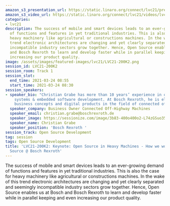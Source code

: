 ```yaml
---
amazon_s3_presentation_url: https://static.linaro.org/connect/lvc21/presentations/lvc21-200k2.pdf
amazon_s3_video_url: https://static.linaro.org/connect/lvc21/videos/lvc21-200k2.mp4
categories:
- lvc21
description: The success of mobile and smart devices leads to an ever-growing demand
  of functions and features in yet traditional industries. This is also the case for
  heavy machinery like agricultural or constructions machines. In the wake of this
  trend electronic architectures are changing and yet clearly separated and seemingly
  incompatible industry sectors grow together. Hence, Open Source enables us at Bosch
  and Bosch Rexroth to learn and develop faster while in parallel keeping and even
  increasing our product quality.
image: /assets/images/featured-images/lvc21/LVC21-200K2.png
session_id: LVC21-200K2
session_room: Track 1
session_slot:
  end_time: 2021-03-24 08:55
  start_time: 2021-03-24 08:30
session_speakers:
- speaker_bio: "Christian Grabe has more than 10 years’ experience in off-road machinery
    systems & embedded software development. At Bosch Rexroth, he is elaborating new
    business concepts and digital products in the field of connected off-highway machines.\r\n"
  speaker_company: Business Owner Connected Off-Highway Machines
  speaker_email: christian.grabe@boschrexroth.de
  speaker_image: https://sessionize.com/image/3b83-400o400o2-L74zGSuo3582UEeGXXDcJU.jpg
  speaker_name: Christian Grabe
  speaker_position: 'Bosch Rexroth '
session_track: Open Source Development
tag: session
tags: Open Source Development
title: 'LVC21-200K2: Keynote: Open Source in Heavy Machines - How we work with Open
  Source @ Bosch Rexroth'
---
```


<p>The success of mobile and smart devices leads to an ever-growing demand of functions and features in yet traditional industries. This is also the case for heavy machinery like agricultural or constructions machines. In the wake of this trend electronic architectures are changing and yet clearly separated and seemingly incompatible industry sectors grow together. Hence, Open Source enables us at Bosch and Bosch Rexroth to learn and develop faster while in parallel keeping and even increasing our product quality.</p>